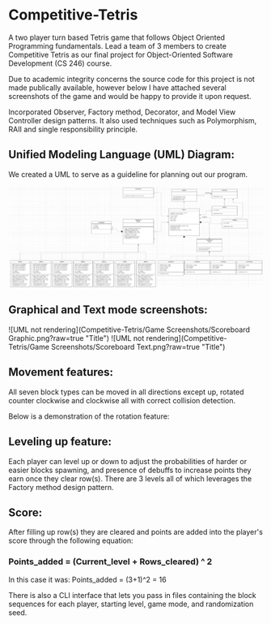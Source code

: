 # Competitive-Tetris
A two player turn based Tetris game that follows Object Oriented Programming fundamentals. Lead a team of 3 members to create Competitive Tetris as our final project for Object-Oriented Software Development (CS 246) course.

Due to academic integrity concerns the source code for this project is not made publically available, however below I have attached several screenshots of the game and would be happy to provide it upon request.

Incorporated Observer, Factory method, Decorator, and Model View Controller design patterns. It also used techniques such as Polymorphism, RAII and single responsibility principle.

## Unified Modeling Language (UML) Diagram:

We created a UML to serve as a guideline for planning out our program.

![UML not rendering](UML.png?raw=true "Title")

## Graphical and Text mode screenshots:
![UML not rendering](Competitive-Tetris/Game Screenshots/Scoreboard Graphic.png?raw=true "Title")
![UML not rendering](Competitive-Tetris/Game Screenshots/Scoreboard Text.png?raw=true "Title")


## Movement features:
All seven block types can be moved in all directions except up, rotated counter clockwise and clockwise all with correct collision detection.

Below is a demonstration of the rotation feature:

## Leveling up feature:
Each player can level up or down to adjust the probabilities of harder or easier blocks spawning, and presence of debuffs to increase points they earn once they clear row(s). There are 3 levels all of which leverages the Factory method design pattern.

## Score:
After filling up row(s) they are cleared and points are added into the player's score through the following equation:
### Points_added = (Current_level + Rows_cleared) ^ 2
In this case it was:
Points_added = (3+1)^2 = 16

There is also a CLI interface that lets you pass in files containing the block sequences for each player, starting level, game mode, and randomization seed. 


